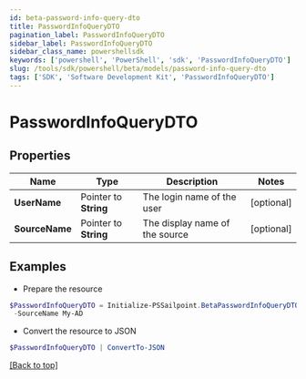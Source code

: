 ```yaml
---
id: beta-password-info-query-dto
title: PasswordInfoQueryDTO
pagination_label: PasswordInfoQueryDTO
sidebar_label: PasswordInfoQueryDTO
sidebar_class_name: powershellsdk
keywords: ['powershell', 'PowerShell', 'sdk', 'PasswordInfoQueryDTO'] 
slug: /tools/sdk/powershell/beta/models/password-info-query-dto
tags: ['SDK', 'Software Development Kit', 'PasswordInfoQueryDTO']
---
```



# PasswordInfoQueryDTO

## Properties

Name | Type | Description | Notes
------------ | ------------- | ------------- | -------------
**UserName** |  Pointer to **String** | The login name of the user | [optional] 
**SourceName** |  Pointer to **String** | The display name of the source | [optional] 

## Examples

- Prepare the resource
```powershell
$PasswordInfoQueryDTO = Initialize-PSSailpoint.BetaPasswordInfoQueryDTO  -UserName Abby.Smith `
 -SourceName My-AD
```

- Convert the resource to JSON
```powershell
$PasswordInfoQueryDTO | ConvertTo-JSON
```


[[Back to top]](#) 


